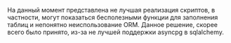 На данный момент представлена не лучшая реализация скриптов, в частности, могут показаться бесполезными функции для заполнения таблиц и непонятно неиспользование ORM. 
Данное решение, скорее всего было принято, из-за не лучшей поддержки asyncpg в sqlalchemy.  
